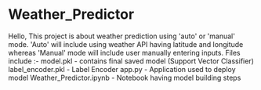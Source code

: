 # Weather_Predictor
Hello, This project is about weather prediction using 'auto' or 'manual' mode. 'Auto' will include using weather API having latitude and longitude whereas 'Manual' mode will include user manually entering inputs.
Files include :-
model.pkl - contains final saved model (Support Vector Classifier)
label_encoder.pkl - Label Encoder
app.py - Application used to deploy model
Weather_Predictor.ipynb - Notebook having model building steps
